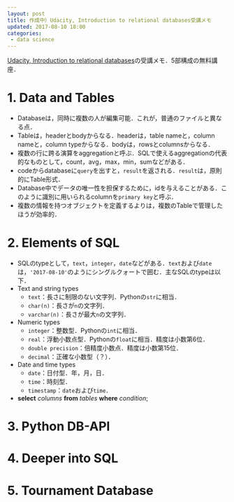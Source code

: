 ```yaml
---
layout: post
title: 作成中）Udacity, Introduction to relational databases受講メモ
updated: 2017-08-10 18:00 
categories:
 - data science
---
```


[Udacity, Introduction to relational databases](https://www.udacity.com/course/intro-to-relational-databases--ud197)の受講メモ．5部構成の無料講座．

# 1. Data and Tables

* Databaseは，同時に複数の人が編集可能．これが，普通のファイルと異なる点．
* Tableは，headerとbodyからなる．headerは，table nameと，column nameと，column typeからなる．bodyは，rowsとcolumnsからなる．
* 複数の行に跨る演算をaggregationと呼ぶ．SQLで使えるaggregationの代表的なものとして，count，avg，max，min，sumなどがある．
* codeからdatabaseに`query`を出すと，`result`を返される．`result`は，原則的にTable形式．
* Database中でデータの唯一性を担保するために，idを与えることがある．このように識別に用いられるcolumnを`primary key`と呼ぶ．
* 複数の情報を持つオブジェクトを定義するよりは，複数のTableで管理したほうが効率的．

# 2. Elements of SQL

* SQLのtypeとして，`text`，`integer`，`date`などがある．`text`および`date`は，`'2017-08-10'`のようにシングルクォートで囲む．主なSQLのtypeは以下．
* Text and string types
    * `text`：長さに制限のない文字列．Pythonの`str`に相当．
    * `char(n)`：長さが`n`の文字列．
    * `varchar(n)`：長さが最大`n`の文字列．
* Numeric types
    * `integer`：整数型．Pythonの`int`に相当．
    * `real`：浮動小数点型．Pythonの`float`に相当．精度は小数第6位．
    * `double precision`：倍精度小数点．精度は小数第15位．
    * `decimal`：正確な小数型（？）．
* Date and time types
    * `date`：日付型．年，月，日．
    * `time`：時刻型．
    * `timestamp`：`date`および`time`．
* **select** *columns* **from** *tables* **where** *condition*; 

# 3. Python DB-API

# 4. Deeper into SQL

# 5. Tournament Database


